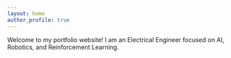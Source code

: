 ```yaml
---
layout: home
author_profile: true
---
```


Welcome to my portfolio website! I am an Electrical Engineer focused on AI, Robotics, and Reinforcement Learning.
